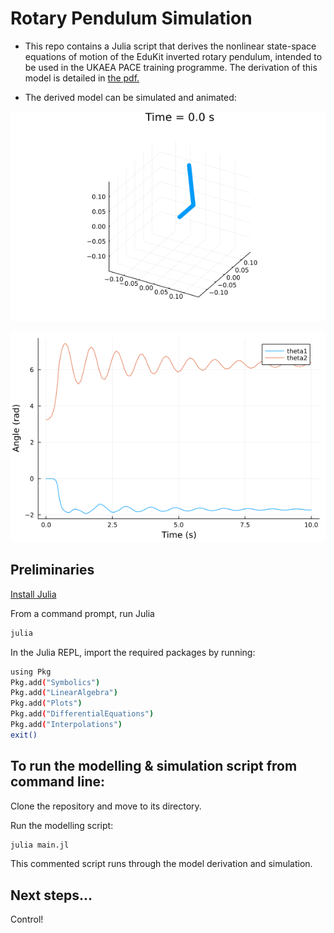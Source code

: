 # Rotary Pendulum Simulation

- This repo contains a Julia script that derives the nonlinear state-space equations of motion of the EduKit inverted rotary pendulum,
intended to be used in the UKAEA PACE training programme. The derivation of this model is detailed in [the pdf.](https://github.com/sherschm/RotaryInvertedPendulum/blob/main/Modelling%20%26%20Simulation%20of%20a%20rotary%20inverted%20pendulum.pdf)

- The derived model can be simulated and animated:

![uncontrolled cartpole gif](./rotary_pendulum_anim.gif)

![pendulum response](./response.png)

## Preliminaries
[Install Julia](https://docs.julialang.org/en/v1/manual/installation/)

From a command prompt, run Julia

```bash
julia
```
In the Julia REPL, import the required packages by running:
```bash
using Pkg
Pkg.add("Symbolics")
Pkg.add("LinearAlgebra")
Pkg.add("Plots")
Pkg.add("DifferentialEquations")
Pkg.add("Interpolations")
exit()
```

## To run the modelling & simulation script from command line:
Clone the repository and move to its directory.

Run the modelling script:
```bash
julia main.jl
```
This commented script runs through the model derivation and simulation.

## Next steps...
Control!
